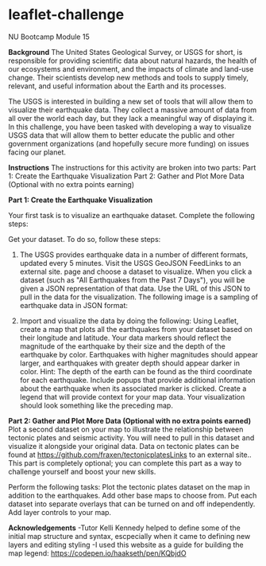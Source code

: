 # leaflet-challenge
NU Bootcamp Module 15

**Background**
The United States Geological Survey, or USGS for short, is responsible for providing scientific data about natural hazards, the health of our ecosystems and environment, and the impacts of climate and land-use change. Their scientists develop new methods and tools to supply timely, relevant, and useful information about the Earth and its processes.

The USGS is interested in building a new set of tools that will allow them to visualize their earthquake data. They collect a massive amount of data from all over the world each day, but they lack a meaningful way of displaying it. In this challenge, you have been tasked with developing a way to visualize USGS data that will allow them to better educate the public and other government organizations (and hopefully secure more funding) on issues facing our planet.

**Instructions**
The instructions for this activity are broken into two parts:
Part 1: Create the Earthquake Visualization
Part 2: Gather and Plot More Data (Optional with no extra points earning)

**Part 1: Create the Earthquake Visualization**

Your first task is to visualize an earthquake dataset. Complete the following steps:

Get your dataset. To do so, follow these steps:

1. The USGS provides earthquake data in a number of different formats, updated every 5 minutes. Visit the USGS GeoJSON FeedLinks to an external site. page and choose a dataset to visualize. 
    When you click a dataset (such as "All Earthquakes from the Past 7 Days"), you will be given a JSON representation of that data. Use the URL of this JSON to pull in the data for the visualization. The following image is a sampling of earthquake data in JSON format:

2. Import and visualize the data by doing the following:
    Using Leaflet, create a map that plots all the earthquakes from your dataset based on their longitude and latitude.
    Your data markers should reflect the magnitude of the earthquake by their size and the depth of the earthquake by color. Earthquakes with higher magnitudes should appear larger, and earthquakes with greater depth should appear darker in color.
    Hint: The depth of the earth can be found as the third coordinate for each earthquake.
    Include popups that provide additional information about the earthquake when its associated marker is clicked.
    Create a legend that will provide context for your map data.
    Your visualization should look something like the preceding map.

**Part 2: Gather and Plot More Data (Optional with no extra points earned)**
Plot a second dataset on your map to illustrate the relationship between tectonic plates and seismic activity. You will need to pull in this dataset and visualize it alongside your original data. Data on tectonic plates can be found at https://github.com/fraxen/tectonicplatesLinks to an external site..
This part is completely optional; you can complete this part as a way to challenge yourself and boost your new skills.

Perform the following tasks:
Plot the tectonic plates dataset on the map in addition to the earthquakes.
Add other base maps to choose from.
Put each dataset into separate overlays that can be turned on and off independently.
Add layer controls to your map.

**Acknowledgements**
-Tutor Kelli Kennedy helped to define some of the initial map structure and syntax, escpecially when it came to defining new layers and editing styling
-I used this website as a guide for building the map legend: https://codepen.io/haakseth/pen/KQbjdO 

